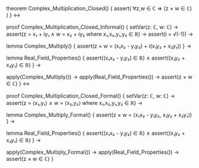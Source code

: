 theorem Complex_Multiplication_Closed() {
  assert(
    ∀z,w ∈ ℂ ⇒ (z × w ∈ ℂ)
  )
} ↔

proof Complex_Multiplication_Closed_Informal() {
  setVar(z: ℂ, w: ℂ) →
  assert(z = x₁ + iy₁ ∧ w = x₂ + iy₂ where x₁,x₂,y₁,y₂ ∈ ℝ) →
  assert(i = √(-1)) →
  
  lemma Complex_Multiply() {
    assert(z × w = (x₁x₂ - y₁y₂) + i(x₁y₂ + x₂y₁))
  } →
  
  lemma Real_Field_Properties() {
    assert((x₁x₂ - y₁y₂) ∈ ℝ) ∧
    assert((x₁y₂ + x₂y₁) ∈ ℝ)
  } →
  
  apply(Complex_Multiply()) →
  apply(Real_Field_Properties()) →
  assert(z × w ∈ ℂ)
} ↔

proof Complex_Multiplication_Closed_Formal() {
  setVar(z: ℂ, w: ℂ) →
  assert(z = ⟨x₁,y₁⟩ ∧ w = ⟨x₂,y₂⟩ where x₁,x₂,y₁,y₂ ∈ ℝ) →
  
  lemma Complex_Multiply_Formal() {
    assert(z × w = ⟨x₁x₂ - y₁y₂, x₁y₂ + x₂y₁⟩)
  } →
  
  lemma Real_Field_Properties() {
    assert((x₁x₂ - y₁y₂) ∈ ℝ) ∧
    assert((x₁y₂ + x₂y₁) ∈ ℝ)
  } →
  
  apply(Complex_Multiply_Formal()) →
  apply(Real_Field_Properties()) →
  assert(z × w ∈ ℂ)
}